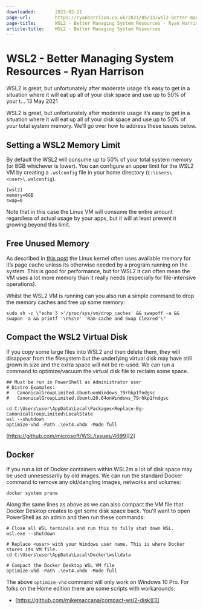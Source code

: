 ```yaml
---
downloaded:       2022-02-21
page-url:         https://ryanharrison.co.uk/2021/05/13/wsl2-better-managing-system-resources.html
page-title:       WSL2 - Better Managing System Resources - Ryan Harrison
article-title:    WSL2 - Better Managing System Resources
---
```

# WSL2 - Better Managing System Resources - Ryan Harrison

WSL2 is great, but unfortunately after moderate usage it’s easy to get in a situation where it will eat up all of your disk space and use up to 50% of your t...
13 May 2021

WSL2 is great, but unfortunately after moderate usage it’s easy to get in a situation where it will eat up all of your disk space and use up to 50% of your total system memory. We’ll go over how to address these issues below.

## Setting a WSL2 Memory Limit

By default the WSL2 will consume up to 50% of your total system memory (or 8GB whichever is lower). You can configure an upper limit for the WSL2 VM by creating a `.wslconfig` file in your home directory (`C:\Users\<user>\.wslconfig`).

```
[wsl2]
memory=6GB
swap=0
```

Note that in this case the Linux VM will consume the entire amount regardless of actual usage by your apps, but it will at least prevent it growing beyond this limit.

## Free Unused Memory

As described in [this post][1] the Linux kernel often uses available memory for it’s page cache unless its otherwise needed by a program running on the system. This is good for performance, but for WSL2 it can often mean the VM uses a lot more memory than it really needs (especially for file-intensive operations).

Whilst the WSL2 VM is running can you also run a simple command to drop the memory caches and free up some memory:

`sudo sh -c \"echo 3 >'/proc/sys/vm/drop_caches' && swapoff -a && swapon -a && printf '\n%s\n' 'Ram-cache and Swap Cleared'\"`

## Compact the WSL2 Virtual Disk

If you copy some large files into WSL2 and then delete them, they will disappear from the filesystem but the underlying virtual disk may have still grown in size and the extra space will not be re-used. We can run a command to optimize/vacuum the virtual disk file to reclaim some space.

```
## Must be run in PowerShell as Administrator user
# Distro Examples:
#   CanonicalGroupLimited.UbuntuonWindows_79rhkp1fndgsc
#   CanonicalGroupLimited.Ubuntu20.04onWindows_79rhkp1fndgsc

cd C:\Users\user\AppData\Local\Packages<Replace-Eg-CanonicalGroupLimited\LocalState
wsl --shutdown
optimize-vhd -Path .\ext4.vhdx -Mode full
```

[https://github.com/microsoft/WSL/issues/4699][2]

## Docker

If you run a lot of Docker containers within WSL2m a lot of disk space may be used unnesessarily by old images. We can run the standard Docker command to remove any old/dangling images, networks and volumes:

`docker system prune`

Along the same lines as above as we can also compact the VM file that Docker Desktop creates to get some disk space back. You’ll want to open PowerShell as an admin and then run these commands:

```
# Close all WSL terminals and run this to fully shut down WSL.
wsl.exe --shutdown

# Replace <user> with your Windows user name. This is where Docker stores its VM file.
cd C:\Users\user\AppData\Local\Docker\wsl\data

# Compact the Docker Desktop WSL VM file
optimize-vhd -Path .\ext4.vhdx -Mode full
```

The above `optimize-vhd` command will only work on Windows 10 Pro. For folks on the Home edition there are some scripts with workarounds:

-   [https://github.com/mikemaccana/compact-wsl2-disk][3]

[1]: https://ryanharrison.co.uk/2016/05/08/ubuntu-clear-disk-cache.html
[2]: https://github.com/microsoft/WSL/issues/4699
[3]: https://github.com/mikemaccana/compact-wsl2-disk
